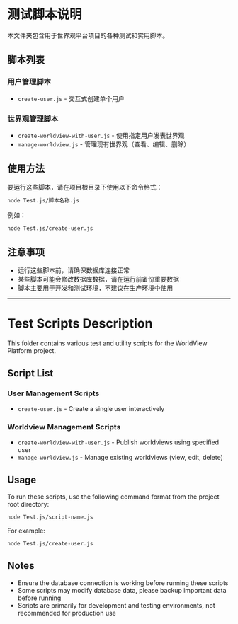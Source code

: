 # 测试脚本说明

本文件夹包含用于世界观平台项目的各种测试和实用脚本。

## 脚本列表

### 用户管理脚本

- `create-user.js` - 交互式创建单个用户

### 世界观管理脚本

- `create-worldview-with-user.js` - 使用指定用户发表世界观
- `manage-worldview.js` - 管理现有世界观（查看、编辑、删除）

## 使用方法

要运行这些脚本，请在项目根目录下使用以下命令格式：

```bash
node Test.js/脚本名称.js
```

例如：
```bash
node Test.js/create-user.js
```

## 注意事项

- 运行这些脚本前，请确保数据库连接正常
- 某些脚本可能会修改数据库数据，请在运行前备份重要数据
- 脚本主要用于开发和测试环境，不建议在生产环境中使用

---

# Test Scripts Description

This folder contains various test and utility scripts for the WorldView Platform project.

## Script List

### User Management Scripts

- `create-user.js` - Create a single user interactively

### Worldview Management Scripts

- `create-worldview-with-user.js` - Publish worldviews using specified user
- `manage-worldview.js` - Manage existing worldviews (view, edit, delete)

## Usage

To run these scripts, use the following command format from the project root directory:

```bash
node Test.js/script-name.js
```

For example:
```bash
node Test.js/create-user.js
```

## Notes

- Ensure the database connection is working before running these scripts
- Some scripts may modify database data, please backup important data before running
- Scripts are primarily for development and testing environments, not recommended for production use